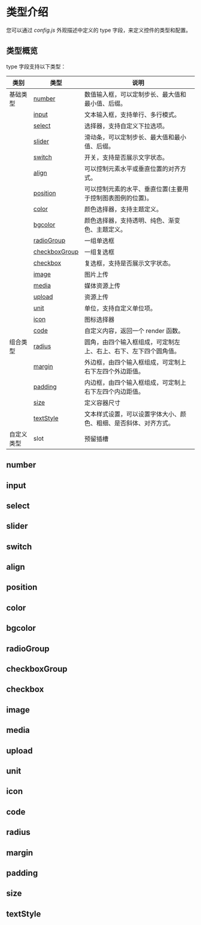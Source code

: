 # 类型介绍

您可以通过 _config.js_ 外观描述中定义的 type 字段，来定义控件的类型和配置。

## 类型概览

type 字段支持以下类型：

| 类别       | 类型                            | 说明                                                             |
| ---------- | ------------------------------- | ---------------------------------------------------------------- |
| 基础类型   | [number](#number)               | 数值输入框，可以定制步长、最大值和最小值、后缀。                 |
|            | [input](#input)                 | 文本输入框，支持单行、多行模式。                                 |
|            | [select](#select)               | 选择器，支持自定义下拉选项。                                     |
|            | [slider](#slider)               | 滑动条，可以定制步长、最大值和最小值、后缀。                     |
|            | [switch](#switch)               | 开关，支持是否展示文字状态。                                     |
|            | [align](#align)                 | 可以控制元素水平或垂直位置的对齐方式。                           |
|            | [position](#position)           | 可以控制元素的水平、垂直位置(主要用于控制图表图例的位置)。       |
|            | [color](#color)                 | 颜色选择器，支持主题定义。                                       |
|            | [bgcolor](#bgcolor)             | 颜色选择器，支持透明、纯色、渐变色、主题定义。                   |
|            | [radioGroup](#radiogroup)       | 一组单选框                                                       |
|            | [checkboxGroup](#checkboxgroup) | 一组复选框                                                       |
|            | [checkbox](#checkbox)           | 复选框，支持是否展示文字状态。                                   |
|            | [image](#image)                 | 图片上传                                                         |
|            | [media](#media)                 | 媒体资源上传                                                     |
|            | [upload](#upload)               | 资源上传                                                     |
|            | [unit](#unit)                   | 单位，支持自定义单位项。                                         |
|            | [icon](#icon)                   | 图标选择器                                                       |
|            | [code](#code)                   | 自定义内容，返回一个 render 函数。                               |
| 组合类型   | [radius](#radius)               | 圆角，由四个输入框组成，可定制左上、右上、右下、左下四个圆角值。 |
|            | [margin](#margin)               | 外边框，由四个输入框组成，可定制上右下左四个外边距值。           |
|            | [padding](#padding)             | 内边框，由四个输入框组成，可定制上右下左四个内边距值。           |
|            | [size](#padding)                | 定义容器尺寸                                                     |
|            | [textStyle](#textstyle)         | 文本样式设置，可以设置字体大小、颜色、粗细、是否斜体、对齐方式。 |
| 自定义类型 | slot                            | 预留插槽                                                         |

<script setup>

let baseFiles=[{name:'name',disName:'名称',type:'string',required:false,defaultValue:'',remark:''},
    {name:'type',disName:'类型',type:'string',required:true,defaultValue:'',remark:''}];
let numFiles=[ {name:'max',disName:'最大值',type:'number',required:false,defaultValue:'',remark:''},
    {name:'min',disName:'最小值',type:'number',required:false,defaultValue:'',remark:''},
    {name:'step',disName:'步长',type:'number',required:false,defaultValue:'',remark:''},
    {name:'unit',disName:'后缀',type:'string',required:false,defaultValue:'',remark:''}];
let imgBaseUrl = '/images/guide/type/'


let baseType = {
  number: {
    description: "数值输入框，可以定制步长、最大值和最小值、后缀。",
    files: [
      ...baseFiles,
      ...numFiles
    ],
    value: '',
    img: `${imgBaseUrl}number.png`,
    code: {
      name: "数字框",
      type: "number",
      unit: "px",
    }
  },
  input: {
    description: "文本输入框，支持单行、多行模式。",
    files: [
      ...baseFiles,
      { name: 'rows', disName: '显示行数', type: 'number', required: false, defaultValue: '1', remark: '' },
    ],
    value: '',
    img: `${imgBaseUrl}input.png`,
    code: {
      name: "输入框",
      type: "input",
      rows: 3
    }
  },
  select: {
    description: "选择器，支持自定义下拉选项。",
    files: [
      ...baseFiles,
      { name: 'options', disName: '选项列表', type: 'Array', required: true, defaultValue: '', remark: '每一项都包含text和value，text表示显示文本，value表示文本的值。' },
    ],
    value: '',
    img: `${imgBaseUrl}select.png`,
    code: {
      name: "下拉框",
      type: "select",
      "options": [
        {
          "value": 1,
          "text": "选项一"
        },
        {
          "value": 2,
          "text": "选项二"
        }
      ]
    }
  },
  slider: {
    description: "滑动条，可以定制步长、最大值和最小值、后缀。",
    files: [
      ...baseFiles,
      ...numFiles
    ],
    value: '',
    img: `${imgBaseUrl}slider.png`,
    code: {
      name: "滑动输入条",
      type: "slider",
      min: 0,
      max: 50,
      step: 1,
      unit: "%"
    }
  },
  switch1: {
    description: "开关，支持是否展示文字状态。",
    files: [
      ...baseFiles
    ],
    value: '',
    img: `${imgBaseUrl}switch.png`,
    code: {
      name: "开关",
      type: "switch"
    }
  }, 
  align: {
    description: "可以控制元素水平或垂直位置的对齐方式。",
    files: [
      ...baseFiles,
       { name: 'mode', disName: '模式', type: 'string', required: false, defaultValue: 'h', remark: 'h：水平对齐方式，v：垂直对齐方式。' }
    ],
    value: 'left',
    img: `${imgBaseUrl}align.png`,
    code: {
      name: "元素位置",
      type: "align",
      mode: 'h'
    }
  },position: {
    description: "可以控制元素的水平、垂直位置(主要用于控制图表图例的位置)。",
    files: [
      ...baseFiles
    ],
    value: {
      left: "center",
      top: "top"
    },
    img: `${imgBaseUrl}position.png`,
    code: {
      name: "元素位置",
      type: "position"
    }
  },
  color: {
    description: "颜色选择器，支持主题定义。",
    files: [
      ...baseFiles,
      { name: 'theme', disName: '主题配置', type: 'object', required: false, defaultValue: '', remark: '根据 theme 配置，初始化颜色默认值。',
      children:{
        description:"theme对象属性，具体参数主题应用模块",
        files:[
          { name: 'key', disName: '主题字段', type: 'string', required: true, defaultValue: '', remark: '主题字段。'},
          { name: 'opacity', disName: '透明度', type: 'number', required: false, defaultValue: '1', remark: '颜色透明度，0-1的值。'}
        ]
      }}  
    ],
    value: '',
    img: `${imgBaseUrl}color.png`,
    code: {
      name: "颜色选择",
      type: "color",
      theme: {
        key: "color",
        opacity: 1
      }
    }
  },
  bgcolor: {
    description: "颜色选择器，支持透明、纯色、渐变色、主题定义。",
    files: [
      ...baseFiles,
      { name: 'theme', disName: '主题配置', type: 'object', required: false, defaultValue: '', remark: '根据 theme 配置，初始化颜色默认值。',
      children:{
        description:"theme对象属性，具体参数主题应用模块",
        files:[
          { name: 'type', disName: '类型', type: 'string', required: false, defaultValue: 'linear', remark: 'linear：线性渐变，radial：径向渐变'},
          { name: 'degree', disName: '旋转角度', type: 'number', required: false, defaultValue: '0', remark: '旋转角度'},
          { name: 'points', disName: '一组点集合', type: 'Array', required: false, defaultValue: '', remark: '每一项都包含key和opacity，key表示主题字段，opacity表示透明度。'}
        ]
      }}
    ],
    value: {
      style: "linear-gradient(90deg,rgba(17,95,234,0.3) 0%,rgba(17,95,234,0.1) 100%"
    },
    img: `${imgBaseUrl}bgcolor.png`,
    code: {
      name: "颜色选择",
      type: "bgcolor",
      theme: {
        type: "linear",
        degree: 90,
        points: [
          {
            key: "color",
            opacity: 0.3
          },
          {
            key: "color",
            opacity: 0.1
          }
        ]
      }
    }
  },
  radioGroup: {
    description: "一组单选框。",
    files: [
      ...baseFiles,
      { name: 'options', disName: '选项列表', type: 'Array', required: true, defaultValue: '', remark: '每一项都包含text和value，text表示显示文本，value表示文本的值。' }
    ],
    value: '',
    img: `${imgBaseUrl}radioGroup.png`,
    code: {
      name: "单选项",
      type: "radioGroup",
      options: [
        {
          "value": 1,
          "text": "选项一"
        },
        {
          "value": 2,
          "text": "选项二"
        }
      ]
    }
  },
  checkboxGroup: {
    description: "一组复选框。",
    files: [
      ...baseFiles,
      { name: 'options', disName: '选项列表', type: 'Array', required: true, defaultValue: '', remark: '每一项都包含text、value和key。text表示显示文本，value表示文本的值，key表示字段名称。' }
    ],
    value: {
      field1: true,
      field2: true
    },
    img: `${imgBaseUrl}checkboxGroup.png`,
    code: {
      name: "复选框",
      type: "checkboxGroup",
      options: [
        {
          value: 1,
          text: "选项一",
          key: "field1"
        },
        {
          value: 2,
          text: "选项二",
          key: "field2"
        }
      ],
    }
  },
  checkbox: {
    description: "复选框，支持是否展示文字状态。",
    files: [
      ...baseFiles,
      { name: 'text', disName: '文本', type: 'string', required: false, defaultValue: '', remark: '' }
    ],
    value: 'true|false',
    img: `${imgBaseUrl}checkbox.png`,
    code: {
      type: "checkbox",
      text: "控制隐藏显示"
    }
  },
  image: {
    description: "图片上传",
    files: [
      ...baseFiles
      ],
    value: '',
    img: `${imgBaseUrl}image.png`,
    code: {
      name: "图片",
      type: "image",
    }
  },
  media: {
    description: "媒体资源上传",
    files: [
      ...baseFiles,
      { name: 'text', disName: '按钮文字', type: 'string', required: false, defaultValue: '文件上传', remark: ''},
      { name: 'accept', disName: '接受上传的文件类型', type: 'string', required: false, defaultValue: 'video/*', remark: ''}
    ],
    value: '',
    img: `${imgBaseUrl}media.png`,
    code: {
      name: "媒体",
      type: "media",
    }
  },
  upload: {
    description: "资源上传",
    files: [
      ...baseFiles,
      { name: 'text', disName: '按钮文字', type: 'string', required: false, defaultValue: '文件上传', remark: ''},
      { name: 'accept', disName: '文件类型', type: 'string', required: false, defaultValue: '', remark: '接受上传的文件类型'},
      { name: 'multiple', disName: '多文件上传', type: 'boolean', required: false, defaultValue: false, remark: '是否支持多文件上传'}
    ],
    value: '',
    img: `${imgBaseUrl}upload.png`,
    code: {
      name: "文件上传",
      type: "upload",
    }
  },
  unit: {
    description: "单位，支持自定义单位项。",
    files: [
      ...baseFiles,
      { name: 'options', disName: '选项列表', type: 'Array', required: true, defaultValue: '[{value:"%",text:"%"},{value:"px",text:"px"}]', remark: '每一项都包含text和value，text表示显示文本，value表示文本的值。' }
    ],
    value: {
      value: 50,
      unit: "px"
    },
    img: `${imgBaseUrl}unit.png`,
    code: {
      name: "单位",
      type: "unit"
    }
  },
  icon: {
    description: "图标选择器",
    files: [
      ...baseFiles
    ],
    value: {
      name: "收藏",
      value: "bangong_shoucang"
    },
    img: `${imgBaseUrl}icon.png`,
    code: {
      name: "图标选择",
      type: "icon"
    }
  }
}

let groupType = {
  radius: {
    description: "圆角，由四个输入框组成，可定制左上、右上、右下、左下四个圆角值。",
    files: [
      ...baseFiles
    ],
    value: [
      {
        "val": 5,
        "unit": "px"
      },
      {
        "val": 5,
        "unit": "px"
      },
      {
        "val": 5,
        "unit": "px"
      },
      {
        "val": 5,
        "unit": "px"
      }
    ],
    img: `${imgBaseUrl}radius.png`,
    code: {
      name: "圆角",
      type: "radius"
    }
  },
  margin: {
    description: "外边框，由四个输入框组成，可定制上右下左四个外边距值。",
    files: [
      ...baseFiles
    ],
    value: [
      {
        "val": 0,
        "unit": "px"
      },
      {
        "val": 0,
        "unit": "px"
      },
      {
        "val": 0,
        "unit": "px"
      },
      {
        "val": 0,
        "unit": "px"
      }
    ],
    img: `${imgBaseUrl}margin.png`,
    code: {
      name: "边距",
      type: "margin"
    }
  },
  padding: {
    description: "内边框，由四个输入框组成，可定制上右下左四个内边距值。",
    files: [
      ...baseFiles
    ],
    value: [
      {
        "val": 0,
        "unit": "px"
      },
      {
        "val": 0,
        "unit": "px"
      },
      {
        "val": 0,
        "unit": "px"
      },
      {
        "val": 0,
        "unit": "px"
      }
    ],
    img: `${imgBaseUrl}margin.png`,
    code: {
      name: "内边框",
      type: "padding"
    }
  },
  size: {
    description: "定义容器尺寸",
    files: [
      ...baseFiles
    ],
    value: [20, 20],
    img: `${imgBaseUrl}size.png`,
    code: {
      name: "尺寸",
      type: "size"
    }
  },
  textStyle: {
    description: "文本样式设置，可以设置字体大小、颜色、粗细、是否斜体、对齐方式。",
    files: [
      ...baseFiles
    ],
    value: {
      fontFamily: "Microsoft YaHei",
      fontSize: 14,
      color: "#000000",
      textAlign: "left",
      fontWeight: "normal",
      fontStyle: "normal"
    },
    img: `${imgBaseUrl}textStyle.png`,
    code: {
      name: "文本样式",
      type: "textStyle"
    }
  }
}

let customType={
  code:{
    description: "自定义内容，返回值为一个标准的 render 函数。",
    files: [
      ...baseFiles
    ],
    value:{
      jscode: "return h(\"div\",\"测试数据\")"
    },
    img: `${imgBaseUrl}code.png`,
    code: {
      name: "自定义内容",
      type: "code"
    }
  }
}

</script>

## number

<guide-type-detail :config="baseType.number"  :src="$withBase(baseType.number.img)"/>

## input

<guide-type-detail :config="baseType.input"  :src="$withBase(baseType.input.img)"/>

## select

<guide-type-detail :config="baseType.select"  :src="$withBase(baseType.select.img)"/>

## slider

<guide-type-detail :config="baseType.slider"  :src="$withBase(baseType.slider.img)"/>

## switch

<guide-type-detail :config="baseType.switch1"  :src="$withBase(baseType.switch1.img)"/>

## align

<guide-type-detail :config="baseType.align"  :src="$withBase(baseType.align.img)"/>

## position

<guide-type-detail :config="baseType.position"  :src="$withBase(baseType.position.img)"/>

## color

<guide-type-detail :config="baseType.color"  :src="$withBase(baseType.color.img)"/>

## bgcolor

<guide-type-detail :config="baseType.bgcolor"  :src="$withBase(baseType.bgcolor.img)"/>

## radioGroup

<guide-type-detail :config="baseType.radioGroup"  :src="$withBase(baseType.radioGroup.img)"/>

## checkboxGroup

<guide-type-detail :config="baseType.checkboxGroup"  :src="$withBase(baseType.checkboxGroup.img)"/>

## checkbox

<guide-type-detail :config="baseType.checkbox"  :src="$withBase(baseType.checkbox.img)"/>

## image

<guide-type-detail :config="baseType.image"  :src="$withBase(baseType.image.img)"/>

## media

<guide-type-detail :config="baseType.media"  :src="$withBase(baseType.media.img)"/>

## upload

<guide-type-detail :config="baseType.upload"  :src="$withBase(baseType.upload.img)"/>

## unit

<guide-type-detail :config="baseType.unit"  :src="$withBase(baseType.unit.img)"/>

## icon

<guide-type-detail :config="baseType.icon"  :src="$withBase(baseType.icon.img)"/>

## code

<guide-type-detail :config="customType.code"  :src="$withBase(customType.code.img)"/>

## radius

<guide-type-detail :config="groupType.radius"  :src="$withBase(groupType.radius.img)"/>

## margin

<guide-type-detail :config="groupType.margin"  :src="$withBase(groupType.margin.img)"/>

## padding

<guide-type-detail :config="groupType.padding"  :src="$withBase(groupType.margin.img)"/>

## size

<guide-type-detail :config="groupType.size"  :src="$withBase(groupType.size.img)"/>

## textStyle

<guide-type-detail :config="groupType.textStyle"  :src="$withBase(groupType.textStyle.img)"/>

